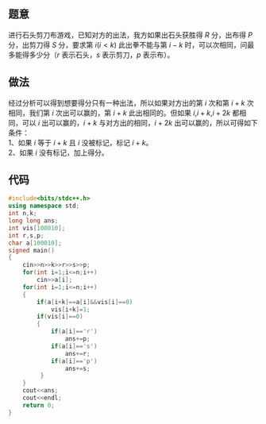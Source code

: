 ## 题意
进行石头剪刀布游戏，已知对方的出法，我方如果出石头获胜得 $R$ 分，出布得 $P$ 分，出剪刀得 $S$ 分，要求第 $i(i < k)$ 此出拳不能与第 $i-k$  时，可以次相同，问最多能得多少分（$r$ 表示石头，$s$ 表示剪刀，$p$ 表示布）。
## 做法
经过分析可以得到想要得分只有一种出法，所以如果对方出的第 $i$ 次和第 $i+k$ 次相同，我们第 $i$ 次出可以赢的，第 $i+k$ 此出相同的。但如果 $i$,$i+k$,$i+2k$ 都相同，可以 $i$ 出可以赢的，$i+k$ 与对方出的相同，$i+2k$ 出可以赢的，所以可得如下条件：\
1、如果 $i$ 等于 $i+k$ 且 $i$ 没被标记，标记 $i+k$。\
2、如果 $i$ 没有标记，加上得分。
## 代码
```cpp
#include<bits/stdc++.h>
using namespace std;
int n,k;
long long ans;
int vis[100010];
int r,s,p;
char a[100010];
signed main()
{
    cin>>n>>k>>r>>s>>p;
    for(int i=1;i<=n;i++)
        cin>>a[i];
    for(int i=1;i<=n;i++)
    {
        if(a[i+k]==a[i]&&vis[i]==0)
            vis[i+k]=1;
        if(vis[i]==0)
        {
            if(a[i]=='r')
                ans+=p;
            if(a[i]=='s')
                ans+=r;
            if(a[i]=='p')
                ans+=s;
         }
    }
	cout<<ans;
    cout<<endl;
    return 0;
}

```

